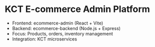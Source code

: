 # KCT E-commerce Admin Platform
- Frontend: ecommerce-admin (React + Vite)
- Backend: ecommerce-backend (Node.js + Express)
- Focus: Products, orders, inventory management
- Integration: KCT microservices
